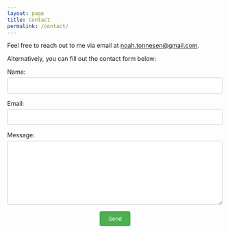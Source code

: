 ```yaml
---
layout: page
title: Contact
permalink: /contact/
---
```

Feel free to reach out to me via email at [noah.tonnesen@gmail.com](mailto:noah.tonnesen@gmail.com).

Alternatively, you can fill out the contact form below:

<form action="https://formspree.io/your-email@example.com" method="POST" style="max-width: 600px; margin: 0 auto;">
  <div style="margin-bottom: 15px;">
    <label for="name" style="display: block; margin-bottom: 5px;">Name:</label>
    <input type="text" id="name" name="name" required style="width: 100%; padding: 10px; border: 1px solid #ccc; border-radius: 4px;">
  </div>
  
  <div style="margin-bottom: 15px;">
    <label for="email" style="display: block; margin-bottom: 5px;">Email:</label>
    <input type="email" id="email" name="_replyto" required style="width: 100%; padding: 10px; border: 1px solid #ccc; border-radius: 4px;">
  </div>
  
  <div style="margin-bottom: 15px;">
    <label for="message" style="display: block; margin-bottom: 5px;">Message:</label>
    <textarea id="message" name="message" required style="width: 100%; padding: 10px; border: 1px solid #ccc; border-radius: 4px; height: 150px;"></textarea>
  </div>
  
  <div style="text-align: center;">
    <input type="submit" value="Send" style="background-color: #4CAF50; color: white; padding: 10px 20px; border: none; border-radius: 4px; cursor: pointer;">
  </div>
</form>
